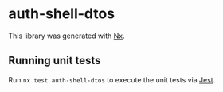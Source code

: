 # auth-shell-dtos

This library was generated with [Nx](https://nx.dev).

## Running unit tests

Run `nx test auth-shell-dtos` to execute the unit tests via [Jest](https://jestjs.io).
